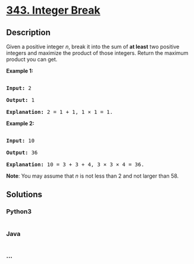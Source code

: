 # [343. Integer Break](https://leetcode.com/problems/integer-break)

## Description
<p>Given a positive integer <i>n</i>, break it into the sum of <b>at least</b> two positive integers and maximize the product of those integers. Return the maximum product you can get.</p>



<p><strong>Example 1:</strong></p>



<div>

<pre>

<strong>Input: </strong><span id="example-input-1-1">2</span>

<strong>Output: </strong><span id="example-output-1">1</span>

<strong>Explanation: </strong>2 = 1 + 1, 1 &times; 1 = 1.</pre>



<div>

<p><strong>Example 2:</strong></p>



<pre>

<strong>Input: </strong><span id="example-input-2-1">10</span>

<strong>Output: </strong><span id="example-output-2">36</span>

<strong>Explanation: </strong>10 = 3 + 3 + 4, 3 &times;&nbsp;3 &times;&nbsp;4 = 36.</pre>



<p><b>Note</b>: You may assume that <i>n</i> is not less than 2 and not larger than 58.</p>

</div>

</div>


## Solutions


<!-- tabs:start -->

### **Python3**

```python

```

### **Java**

```java

```

### **...**
```

```

<!-- tabs:end -->
